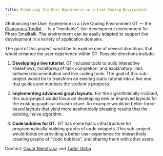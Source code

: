 ```yaml
---
Title: Enhancing the User Experience in a Live Coding Environment
---
```

#Enhancing the User Experience in a Live Coding Environment
GT &mdash; the [Glamorous Toolkit](https://gtoolkit.com) &mdash; is a "moldable", live development environment for Pharo Smalltalk.
The environment can be easily adapted to support live development in a variety of application domains.

The goal of this project would be to explore one of several directions that would enhance the user experience within GT.
Possible directions include:

1. **Developing a live tutorial.**
GT includes tools to build interactive slideshows, monitoring of task completion, and explanatory links between documentation and live coding tools.
The goal of this sub-project would be to transform an existing static tutorial into a live one that guides and monitors the student's progress.

2. **Implementing advanced graph layouts.**
For the algorithmically-inclined, this sub-project would focus on developing new or improved layouts for the existing graphical infrastructure.
An example would be better force-based layouts that yield more aesthetically pleasing results that the existing, naive algorithm.

3. **Code bubbles for GT.**
GT has some basic infrastructure for programmatically building graphs of code snippets.
This sub-project would focus on providing a better user experience for interactively creating graphs of "code bubbles", and sharing them with other users.

Contact:
[Oscar Nierstrasz](%base_url%/staff/oscar) and [Tudor Girba](http://www.tudorgirba.com)
